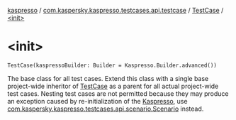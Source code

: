[kaspresso](../../index.md) / [com.kaspersky.kaspresso.testcases.api.testcase](../index.md) / [TestCase](index.md) / [&lt;init&gt;](./-init-.md)

# &lt;init&gt;

`TestCase(kaspressoBuilder: Builder = Kaspresso.Builder.advanced())`

The base class for all test cases. Extend this class with a single base project-wide inheritor of [TestCase](index.md) as a
parent for all actual project-wide test cases. Nesting test cases are not permitted because they may produce an
exception caused by re-initialization of the [Kaspresso](../../com.kaspersky.kaspresso.kaspresso/-kaspresso/index.md), use
[com.kaspersky.kaspresso.testcases.api.scenario.Scenario](../../com.kaspersky.kaspresso.testcases.api.scenario/-scenario/index.md) instead.

